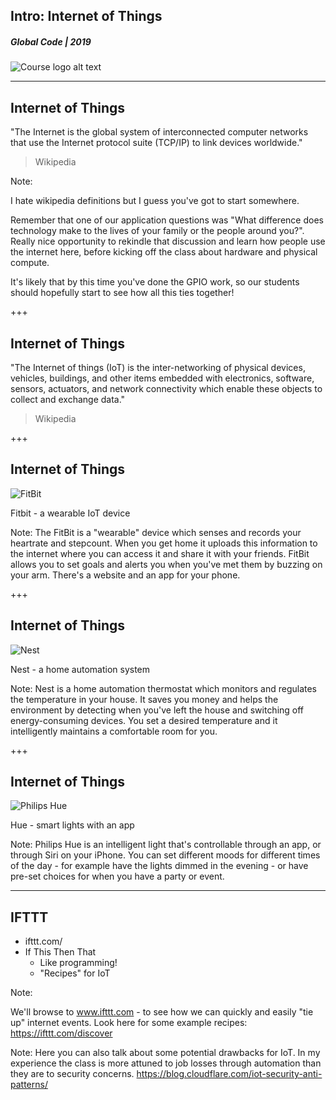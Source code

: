 ## Intro: Internet of Things
##### Global Code | 2019
![Course logo alt text](/assets/img/iot-1024x706.png)

---
## Internet of Things
"The Internet is the global system of interconnected computer networks that use the Internet protocol suite (TCP/IP) to link devices worldwide."
> Wikipedia

Note:

I hate wikipedia definitions but I guess you've got to start somewhere. 

Remember that one of our application questions was "What difference does technology make to the lives of your family or the people around you?". Really nice opportunity to rekindle that discussion and learn how people use the internet here, before kicking off the class about hardware and physical compute.

It's likely that by this time you've done the GPIO work, so our students should hopefully start to see how all this ties together!

+++
## Internet of Things
"The Internet of things (IoT) is the inter-networking of physical devices, vehicles, buildings, and other items embedded with electronics, software, sensors, actuators, and network connectivity which enable these objects to collect and exchange data."
> Wikipedia

+++
## Internet of Things
![FitBit](/assets/img/fitbit-480x594.png)

Fitbit - a wearable IoT device

Note:
The FitBit is a "wearable" device which senses and records your heartrate and stepcount. When you get home it uploads this information to the internet where you can access it and share it with your friends. FitBit allows you to set goals and alerts you when you've met them by buzzing on your arm. There's a website and an app for your phone.

+++
## Internet of Things
![Nest](/assets/img/nest-225x225.png)

Nest - a home automation system

Note:
Nest is a home automation thermostat which monitors and regulates the temperature in your house. It saves you money and helps the environment by detecting when you've left the house and switching off energy-consuming devices. You set a desired temperature and it intelligently maintains a comfortable room for you.

+++
## Internet of Things
![Philips Hue](/assets/img/hue-513x511.png)

Hue - smart lights with an app

Note:
Philips Hue is an intelligent light that's controllable through an app, or through Siri on your iPhone. You can set different moods for different times of the day - for example have the lights dimmed in the evening - or have pre-set choices for when you have a party or event.

---
## IFTTT
* ifttt.com/
* If This Then That
  * Like programming!
  * "Recipes" for IoT

Note:

We'll browse to www.ifttt.com - to see how we can quickly and easily "tie up" internet events. Look here for some example recipes: https://ifttt.com/discover

Note:
Here you can also talk about some potential drawbacks for IoT. In my experience the class is more attuned to job losses through automation than they are to security concerns.
https://blog.cloudflare.com/iot-security-anti-patterns/